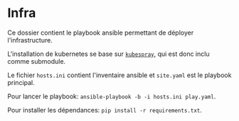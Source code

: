 # Infra

Ce dossier contient le playbook ansible permettant de déployer l'infrastructure.

L'installation de kubernetes se base sur [`kubespray`](https://github.com/kubernetes-sigs/kubespray), qui est donc inclu comme submodule.

Le fichier `hosts.ini` contient l'inventaire ansible et `site.yaml` est le playbook principal.

Pour lancer le playbook: `ansible-playbook -b -i hosts.ini play.yaml`.

Pour installer les dépendances: `pip install -r requirements.txt`.
